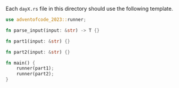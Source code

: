 Each `dayX.rs` file in this directory should use the following template.

```rust
use adventofcode_2023::runner;

fn parse_input(input: &str) -> T {}

fn part1(input: &str) {}

fn part2(input: &str) {}

fn main() {
    runner(part1);
    runner(part2);
}
```